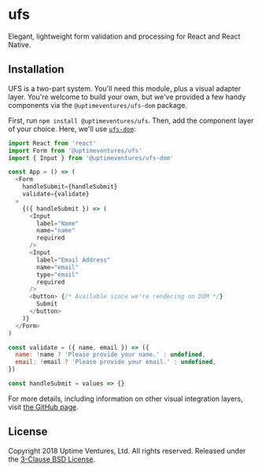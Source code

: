 # ufs

Elegant, lightweight form validation and processing for React and React Native.

## Installation

UFS is a two-part system. You'll need this module, plus a visual adapter layer.
You're welcome to build your own, but we've provided a few handy components via
the `@uptimeventures/ufs-dom` package.

First, run `npm install @uptimeventures/ufs`. Then, add the component layer of
your choice. Here, we'll use
[`ufs-dom`](https://www.npmjs.com/@uptimeventures/ufs-dom):

```javascript
import React from 'react'
import Form from '@uptimeventures/ufs'
import { Input } from '@uptimeventures/ufs-dom'

const App = () => (
  <Form
    handleSubmit={handleSubmit}
    validate={validate}
  >
    {({ handleSubmit }) => (
      <Input
        label="Name"
        name="name"
        required
      />
      <Input
        label="Email Address"
        name="email"
        type="email"
        required
      />
      <button> {/* Available since we're rendering on DOM */}
        Submit
      </button>
    )}
  </Form>
)

const validate = ({ name, email }) => ({
  name: !name ? 'Please provide your name.' : undefined,
  email: !email ? 'Please provide your email.' : undefined,
})

const handleSubmit = values => {}
```

For more details, including information on other visual integration layers,
visit [the GitHub page](https://github.com/uptimeventures/ufs).

## License

Copyright 2018 Uptime Ventures, Ltd. All rights reserved. Released under the
[3-Clause BSD License](LICENSE.md).
